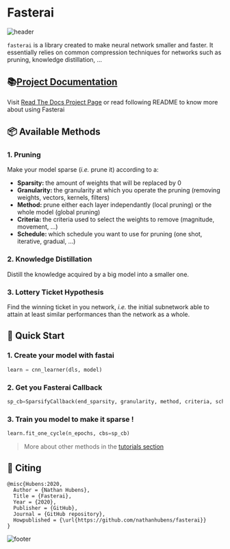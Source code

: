 # Fasterai



![header](https://capsule-render.vercel.app/api?type=waving&color=008080&height=300&section=header&text=fasterai%20&fontSize=90&animation=fadeIn&fontAlignY=38&desc=A%20Library%20to%20make%20smaller%20and%20faster%20neural%20networks&descAlignY=51&descAlign=62)

`fasterai` is a library created to make neural network smaller and faster. It essentially relies on common compression techniques for networks such as pruning, knowledge distillation, ...

## 📚[Project Documentation](https://nathanhubens.github.io/fasterai/)

Visit [Read The Docs Project Page](https://nathanhubens.github.io/fasterai/) or read following README to know more about using Fasterai

## 📦 Available Methods

### 1. Pruning

Make your model sparse (*i.e.* prune it) according to a:
- <b>Sparsity: </b> the amount of weights that will be replaced by 0
- <b>Granularity: </b> the granularity at which you operate the pruning (removing weights, vectors, kernels, filters)
- <b>Method: </b> prune either each layer independantly (local pruning) or the whole model (global pruning)
- <b>Criteria: </b> the criteria used to select the weights to remove (magnitude, movement, ...)
- <b>Schedule: </b> which schedule you want to use for pruning (one shot, iterative, gradual, ...)

### 2. Knowledge Distillation

Distill the knowledge acquired by a big model into a smaller one.

### 3. Lottery Ticket Hypothesis

Find the winning ticket in you network, *i.e.* the initial subnetwork able to attain at least similar performances than the network as a whole.

## 🏁 Quick Start

### 1. Create your model with fastai

```python
learn = cnn_learner(dls, model)
```

### 2. Get you Fasterai Callback

```python
sp_cb=SparsifyCallback(end_sparsity, granularity, method, criteria, sched_func)
```

### 3. Train you model to make it sparse !

```python
learn.fit_one_cycle(n_epochs, cbs=sp_cb)
```

> More about other methods in the [tutorials section](https://nathanhubens.github.io/fasterai/tutorial.schedules.html)

## 📝 Citing
```
@misc{Hubens:2020,
  Author = {Nathan Hubens},
  Title = {Fasterai},
  Year = {2020},
  Publisher = {GitHub},
  Journal = {GitHub repository},
  Howpublished = {\url{https://github.com/nathanhubens/fasterai}}
}
```

![footer](https://capsule-render.vercel.app/api?type=waving&color=008080&height=300&section=footer)
